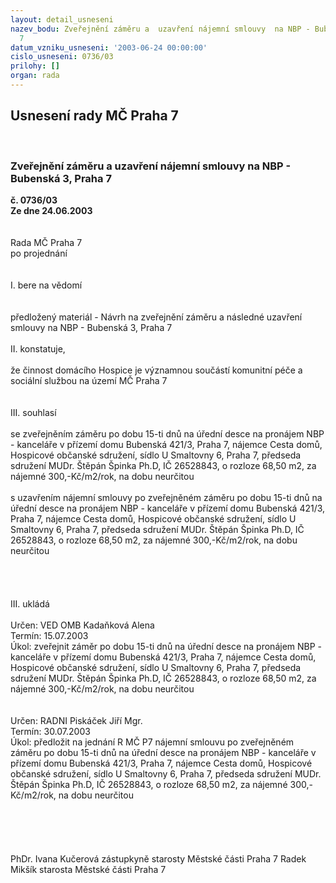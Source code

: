 ```yaml
---
layout: detail_usneseni
nazev_bodu: Zveřejnění záměru a  uzavření nájemní smlouvy  na NBP - Bubenská 3, Praha
  7
datum_vzniku_usneseni: '2003-06-24 00:00:00'
cislo_usneseni: 0736/03
prilohy: []
organ: rada
---
```

<div id="ucUsn_pList" class="usn">
	<span><h2>Usnesení rady MČ Praha 7 </h2>
<br></span><div class="standBody">
<span><h3>Zveřejnění záměru a  uzavření nájemní smlouvy  na NBP - Bubenská 3, Praha 7</h3></span><div class="center">
		<strong>č. 0736/03</strong><br>
	</div>
<div class="center">
		<strong>Ze dne 24.06.2003</strong><br><br>
	</div>
<br>Rada MČ Praha 7<br>po projednání<br><br><br>I.	bere na vědomí<br><br> <br>předložený materiál - Návrh na zveřejnění záměru a následné uzavření smlouvy  na NBP - Bubenská 3, Praha 7<br><br>II.	konstatuje,<br><br>že činnost domácího Hospice je významnou součástí komunitní péče a sociální službou na území MČ Praha 7<br><br> <br>III.	souhlasí <br><br>se zveřejněním záměru po dobu 15-ti dnů na úřední desce na pronájem NBP -  kanceláře v přízemí domu Bubenská 421/3, Praha 7, nájemce Cesta domů, Hospicové občanské sdružení, sídlo U Smaltovny 6, Praha 7, předseda sdružení MUDr. Štěpán Špinka Ph.D, IČ 26528843, o rozloze 68,50 m2, za nájemné  300,-Kč/m2/rok, na dobu neurčitou    <br><br>s uzavřením nájemní smlouvy po  zveřejněném záměru po dobu 15-ti dnů na úřední desce na pronájem NBP -  kanceláře v přízemí domu Bubenská 421/3, Praha 7, nájemce Cesta domů, Hospicové občanské sdružení, sídlo U Smaltovny 6, Praha 7, předseda sdružení MUDr. Štěpán Špinka Ph.D, IČ 26528843, o rozloze 68,50 m2, za nájemné  300,-Kč/m2/rok, na dobu neurčitou<br>  <br>    <br><br><br>III.	ukládá <br><br>Určen:	VED OMB Kadaňková Alena<br>Termín: 15.07.2003<br>Úkol:	zveřejnit  záměr po dobu 15-ti dnů na úřední desce na pronájem NBP -  kanceláře v přízemí domu Bubenská 421/3, Praha 7, nájemce Cesta domů, Hospicové občanské sdružení, sídlo U Smaltovny 6, Praha 7, předseda sdružení MUDr. Štěpán Špinka Ph.D, IČ 26528843, o rozloze 68,50 m2, za nájemné  300,-Kč/m2/rok, na dobu neurčitou  <br> <br><br>Určen:	RADNI Piskáček Jiří Mgr.<br>Termín: 30.07.2003<br>Úkol:	předložit na jednání R MČ P7 nájemní smlouvu po zveřejněném záměru po dobu 15-ti dnů na úřední desce na pronájem NBP -   kanceláře v přízemí domu Bubenská 421/3, Praha 7, nájemce Cesta domů, Hospicové občanské sdružení, sídlo U Smaltovny 6, Praha 7, předseda sdružení MUDr. Štěpán Špinka Ph.D, IČ 26528843, o rozloze 68,50 m2, za nájemné  300,-Kč/m2/rok, na dobu neurčitou <br> <br><br> <br> <br>	<br>PhDr. Ivana Kučerová zástupkyně starosty Městské části Praha 7	 Radek Mikšík starosta Městské části Praha 7<br>	<br><br>
</div>
</div>